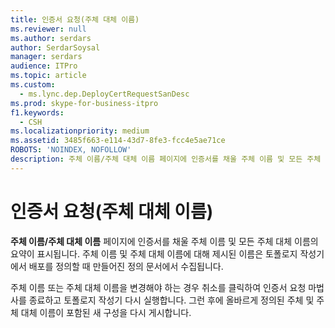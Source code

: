 ```yaml
---
title: 인증서 요청(주체 대체 이름)
ms.reviewer: null
ms.author: serdars
author: SerdarSoysal
manager: serdars
audience: ITPro
ms.topic: article
ms.custom:
  - ms.lync.dep.DeployCertRequestSanDesc
ms.prod: skype-for-business-itpro
f1.keywords:
  - CSH
ms.localizationpriority: medium
ms.assetid: 3485f663-e114-43d7-8fe3-fcc4e5ae71ce
ROBOTS: 'NOINDEX, NOFOLLOW'
description: 주체 이름/주체 대체 이름 페이지에 인증서를 채울 주체 이름 및 모든 주체 대체 이름의 요약이 표시됩니다. 주체 이름 및 주체 대체 이름에 대해 제시된 이름은 토폴로지 작성기에서 배포를 정의할 때 만들어진 정의 문서에서 수집됩니다.
---
```


# <a name="certificate-request-subject-alternate-names"></a>인증서 요청(주체 대체 이름)
 
**주체 이름/주체 대체 이름** 페이지에 인증서를 채울 주체 이름 및 모든 주체 대체 이름의 요약이 표시됩니다. 주체 이름 및 주체 대체 이름에 대해 제시된 이름은 토폴로지 작성기에서 배포를 정의할 때 만들어진 정의 문서에서 수집됩니다.
  
주체 이름 또는 주체 대체 이름을 변경해야 하는 경우 취소를 클릭하여 인증서 요청 마법  사를 종료하고 토폴로지 작성기 다시 실행합니다. 그런 후에 올바르게 정의된 주체 및 주체 대체 이름이 포함된 새 구성을 다시 게시합니다.
  

